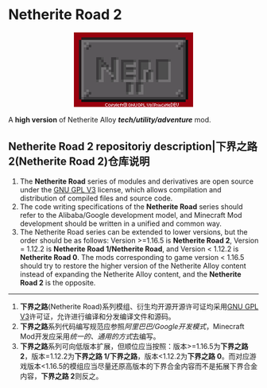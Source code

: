 # Netherite Road 2

<div align ="center"><img src="https://github.com/MCPrinciple/.github/blob/main/pictures/netheriteroad2.png"></div>

A **high version** of Netherite Alloy ***tech/utility/adventure*** mod.
 
Netherite Road 2 repositoriy description|下界之路2(Netherite Road 2)仓库说明
----

1. The **Netherite Road** series of modules and derivatives are open source under the [GNU GPL V3](https://github.com/MCPrinciple/NetheriteRoad-2/blob/main/LICENSE) license, which allows compilation and distribution of compiled files and source code.  
2. The code writing specifications of the **Netherite Road** series should refer to the Alibaba/Google development model, and Minecraft Mod development should be written in a unified and common way.  
3. The Netherite Road series can be extended to lower versions, but the order should be as follows: Version >=1.16.5 is **Netherite Road 2**, Version = 1.12.2 is **Netherite Road 1/Netherite Road**, and Version < 1.12.2 is **Netherite Road 0**. The mods corresponding to game version < 1.16.5 should try to restore the higher version of the Netherite Alloy content instead of expanding the Netherite Alloy content, and the **Netherite Road 2** is the opposite.  

----

1. **下界之路**(Netherite Road)系列模组、衍生均开源开源许可证均采用[GNU GPL V3](https://github.com/MCPrinciple/NetheriteRoad-2/blob/main/LICENSE)许可证，允许进行编译和分发编译文件和源码。  
2. **下界之路**系列代码编写规范应参照*阿里巴巴/Google开发模式*，Minecraft Mod开发应采用*统一的、通用的方式*去编写。  
3. **下界之路**系列可向低版本扩展，但顺位应当按照：版本>=1.16.5为**下界之路 2**，版本=1.12.2为**下界之路 1/下界之路**，版本<1.12.2为**下界之路 0**。而对应游戏版本<1.16.5的模组应当尽量还原高版本的下界合金内容而不是拓展下界合金内容，**下界之路 2**则反之。  

